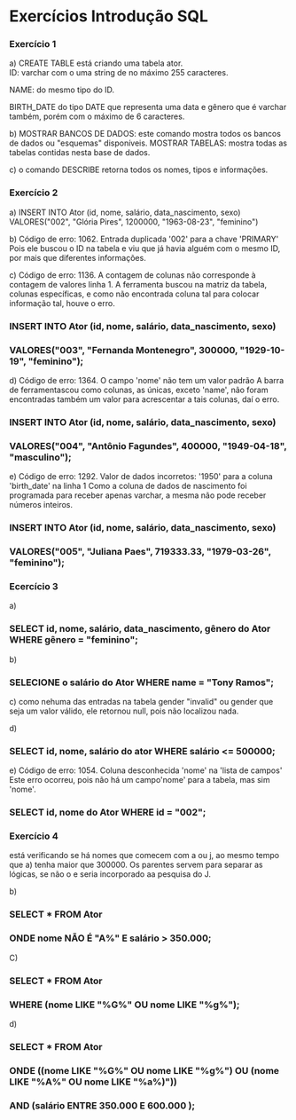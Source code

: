 #  Exercícios Introdução SQL

###  Exercício 1
a) CREATE TABLE está criando uma tabela ator.  
ID: varchar com o uma string de no máximo 255 caracteres.

NAME: do mesmo tipo do ID.

BIRTH_DATE do tipo DATE que representa uma data e gênero que é varchar também, porém com o máximo de 6 caracteres.

b) MOSTRAR BANCOS DE DADOS: este comando mostra todos os bancos de dados ou "esquemas" disponíveis.
MOSTRAR TABELAS: mostra todas as tabelas contidas nesta base de dados.

c) o comando DESCRIBE retorna todos os nomes, tipos e informações.


###  Exercício 2
a) INSERT INTO Ator (id, nome, salário, data_nascimento, sexo)
VALORES("002", "Glória Pires", 1200000, "1963-08-23", "feminino")

b) Código de erro: 1062. Entrada duplicada '002' para a chave 'PRIMARY'
Pois ele buscou o ID na tabela e viu que já havia alguém com o mesmo ID, por mais que
diferentes informações.

c) Código de erro: 1136. A contagem de colunas não corresponde à contagem de valores
linha 1.
A ferramenta buscou na matriz da tabela, colunas específicas, e como não encontrada coluna
tal para colocar informação tal, houve o erro.

###  INSERT INTO Ator (id, nome, salário, data_nascimento, sexo)
###  VALORES("003", "Fernanda Montenegro", 300000, "1929-10-19", "feminino");

d) Código de erro: 1364. O campo 'nome' não tem um valor padrão
A barra de ferramentascou como colunas, as únicas, exceto 'name', não foram encontradas também
um valor para acrescentar a tais colunas, daí o erro.

###  INSERT INTO Ator (id, nome, salário, data_nascimento, sexo)
###  VALORES("004", "Antônio Fagundes", 400000, "1949-04-18", "masculino");

e) Código de erro: 1292. Valor de dados incorretos: '1950' para a coluna 'birth_date' na linha 1
Como a coluna de dados de nascimento foi programada para receber apenas varchar, a mesma não pode receber números inteiros.

###  INSERT INTO Ator (id, nome, salário, data_nascimento, sexo)
###  VALORES("005", "Juliana Paes", 719333.33, "1979-03-26", "feminino");

###  Ecercício 3
a) 
###  SELECT id, nome, salário, data_nascimento, gênero do Ator WHERE gênero = "feminino";

b)
###  SELECIONE o salário do Ator WHERE name = "Tony Ramos";

c) como nehuma das entradas na tabela gender "invalid" ou gender que seja um valor válido, ele retornou null, pois não localizou nada.

d)
###  SELECT id, nome, salário do ator WHERE salário <= 500000;

e) Código de erro: 1054. Coluna desconhecida 'nome' na 'lista de campos'
Este erro ocorreu, pois não há um campo'nome' para a tabela, mas sim 'nome'.

###  SELECT id, nome do Ator WHERE id = "002";

###  Exercício 4
está verificando se há nomes que comecem com a ou j, ao mesmo tempo que a) tenha maior que 300000. Os parentes servem para separar as lógicas, se não o e seria incorporado aa pesquisa do J.

b)
###  SELECT * FROM Ator
###  ONDE nome NÃO É "A%" E salário > 350.000;

C)
###  SELECT * FROM Ator
###  WHERE (nome LIKE "%G%" OU nome LIKE "%g%");

d)
###  SELECT * FROM Ator
###  ONDE ((nome LIKE "%G%" OU nome LIKE "%g%") OU (nome LIKE "%A%" OU nome LIKE "%a%)"))
###  AND (salário ENTRE 350.000 E 600.000 );

